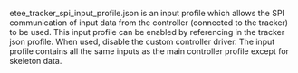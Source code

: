 etee_tracker_spi_input_profile.json is an input profile which allows the SPI communication of input data from the controller (connected to the tracker) to be used. This input profile can be enabled by referencing in the tracker json profile. When used, disable the custom controller driver. The input profile contains all the same inputs as the main controller profile except for skeleton data.